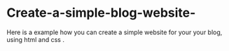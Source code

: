 # Create-a-simple-blog-website-
Here is a example how you can create a simple website for your your blog, using html and css .
